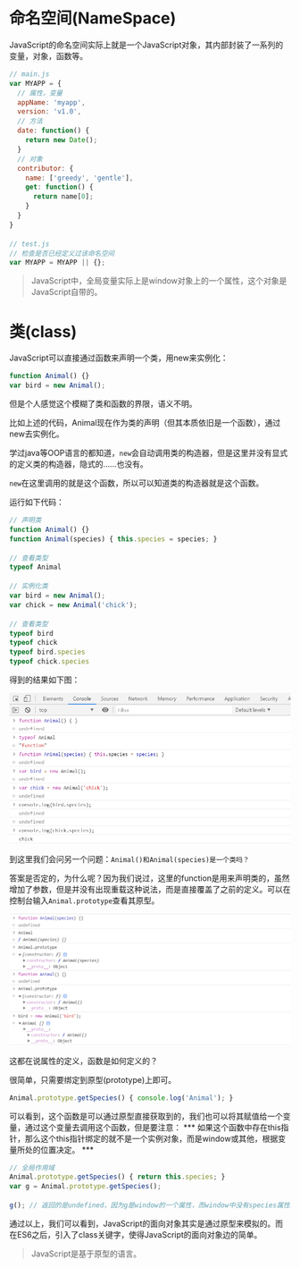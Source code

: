 # 命名空间(NameSpace)

JavaScript的命名空间实际上就是一个JavaScript对象，其内部封装了一系列的变量，对象，函数等。

```js
// main.js
var MYAPP = {
  // 属性，变量
  appName: 'myapp',
  version: 'v1.0',
  // 方法
  date: function() {
    return new Date();
  }
  // 对象
  contributor: {
    name: ['greedy', 'gentle'],
    get: function() {
      return name[0];
    }
  }
}

// test.js
// 检查是否已经定义过该命名空间
var MYAPP = MYAPP || {};
```

> JavaScript中，全局变量实际上是window对象上的一个属性，这个对象是JavaScript自带的。

# 类(class)

JavaScript可以直接通过函数来声明一个类，用new来实例化：

```js
function Animal() {}
var bird = new Animal();
```

但是个人感觉这个模糊了类和函数的界限，语义不明。

比如上述的代码，Animal现在作为类的声明（但其本质依旧是一个函数），通过new去实例化。

学过java等OOP语言的都知道，``new``会自动调用类的构造器，但是这里并没有显式的定义类的构造器，隐式的……也没有。

``new``在这里调用的就是这个函数，所以可以知道类的构造器就是这个函数。

运行如下代码：

```js
// 声明类
function Animal() {}
function Animal(species) { this.species = species; }

// 查看类型
typeof Animal

// 实例化类
var bird = new Animal();
var chick = new Animal('chick');

// 查看类型
typeof bird
typeof chick
typeof bird.species
typeof chick.species
```

得到的结果如下图：

![function声明创建类](./img/使用function声明实例化类.png)

到这里我们会问另一个问题：``Animal()和Animal(species)是一个类吗？``

答案是否定的，为什么呢？因为我们说过，这里的function是用来声明类的，虽然增加了参数，但是并没有出现重载这种说法，而是直接覆盖了之前的定义。可以在控制台输入`Animal.prototype`查看其原型。

![类声明被覆盖](./img/类声明被覆盖.png)

这都在说属性的定义，函数是如何定义的？

很简单，只需要绑定到原型(prototype)上即可。

```js
Animal.prototype.getSpecies() { console.log('Animal'); }
```

可以看到，这个函数是可以通过原型直接获取到的，我们也可以将其赋值给一个变量，通过这个变量去调用这个函数，但是要注意：
*** 如果这个函数中存在this指针，那么这个this指针绑定的就不是一个实例对象，而是window或其他，根据变量所处的位置决定。 ***

```js
// 全局作用域
Animal.prototype.getSpecies() { return this.species; }
var g = Animal.prototype.getSpecies();

g(); // 返回的是undefined，因为g是window的一个属性，而window中没有species属性。
```

通过以上，我们可以看到，JavaScript的面向对象其实是通过原型来模拟的。而在ES6之后，引入了class关键字，使得JavaScript的面向对象边的简单。

> JavaScript是基于原型的语言。
